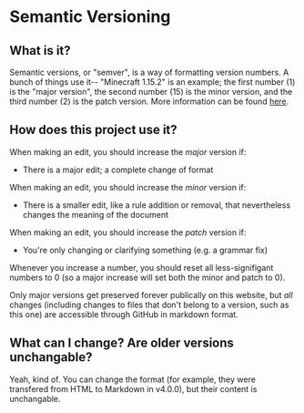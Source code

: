 # Semantic Versioning

## What is it?

Semantic versions, or "semver", is a way of formatting version numbers. A bunch of things use it-- "Minecraft 1.15.2" is an example; the first number (1) is the "major version", the second number (15) is the minor version, and the third number (2) is the patch version. More information can be found [here](https://semver.org/).

## How does this project use it?

When making an edit, you should increase the *major* version if:

* There is a major edit; a complete change of format

When making an edit, you should increase the *minor* version if:

* There is a smaller edit, like a rule addition or removal, that nevertheless changes the meaning of the document

When making an edit, you should increase the *patch* version if:

* You're only changing or clarifying something (e.g. a grammar fix)

Whenever you increase a number, you should reset all less-signifigant numbers to 0 (so a major increase will set both the minor and patch to 0).

Only major versions get preserved forever publically on this website, but *all* changes (including changes to files that don't belong to a version, such as this one) are accessible through GitHub in markdown format.

## What can I change? Are older versions unchangable?

Yeah, kind of. You can change the format (for example, they were transfered from HTML to Markdown in v4.0.0), but their content is unchangable.

